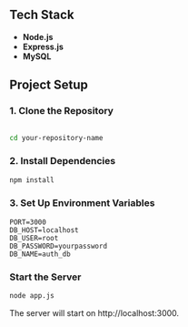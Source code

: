 ## Tech Stack

-   **Node.js**
-   **Express.js**
-   **MySQL**

## Project Setup

### 1. Clone the Repository

```Bash git clone https://github.com/your-username/your-repository-name.git

```

```Bash
cd your-repository-name
```

### 2. Install Dependencies

```Bash
npm install
```

### 3. Set Up Environment Variables

```
PORT=3000
DB_HOST=localhost
DB_USER=root
DB_PASSWORD=yourpassword
DB_NAME=auth_db
```

### Start the Server

```Bash
node app.js
```

The server will start on http://localhost:3000.
